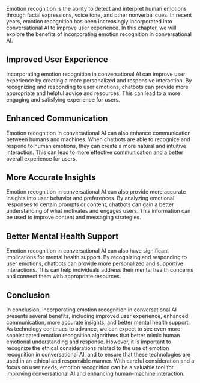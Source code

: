 
Emotion recognition is the ability to detect and interpret human emotions through facial expressions, voice tone, and other nonverbal cues. In recent years, emotion recognition has been increasingly incorporated into conversational AI to improve user experience. In this chapter, we will explore the benefits of incorporating emotion recognition in conversational AI.

Improved User Experience
------------------------

Incorporating emotion recognition in conversational AI can improve user experience by creating a more personalized and responsive interaction. By recognizing and responding to user emotions, chatbots can provide more appropriate and helpful advice and resources. This can lead to a more engaging and satisfying experience for users.

Enhanced Communication
----------------------

Emotion recognition in conversational AI can also enhance communication between humans and machines. When chatbots are able to recognize and respond to human emotions, they can create a more natural and intuitive interaction. This can lead to more effective communication and a better overall experience for users.

More Accurate Insights
----------------------

Emotion recognition in conversational AI can also provide more accurate insights into user behavior and preferences. By analyzing emotional responses to certain prompts or content, chatbots can gain a better understanding of what motivates and engages users. This information can be used to improve content and messaging strategies.

Better Mental Health Support
----------------------------

Emotion recognition in conversational AI can also have significant implications for mental health support. By recognizing and responding to user emotions, chatbots can provide more personalized and supportive interactions. This can help individuals address their mental health concerns and connect them with appropriate resources.

Conclusion
----------

In conclusion, incorporating emotion recognition in conversational AI presents several benefits, including improved user experience, enhanced communication, more accurate insights, and better mental health support. As technology continues to advance, we can expect to see even more sophisticated emotion recognition algorithms that better mimic human emotional understanding and response. However, it is important to recognize the ethical considerations related to the use of emotion recognition in conversational AI, and to ensure that these technologies are used in an ethical and responsible manner. With careful consideration and a focus on user needs, emotion recognition can be a valuable tool for improving conversational AI and enhancing human-machine interaction.
